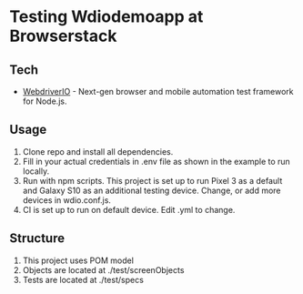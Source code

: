 # Testing Wdiodemoapp at Browserstack

## Tech
-   [WebdriverIO](https://webdriver.io/) - Next-gen browser and mobile automation test framework for Node.js.

## Usage
1. Clone repo and install all dependencies.
2. Fill in your actual credentials in .env file as shown in the example to run locally.
3. Run with npm scripts. This project is set up to run Pixel 3 as a default and Galaxy S10 as an additional testing device. Change, or add more devices in wdio.conf.js.
4. CI is set up to run on default device. Edit .yml to change.

## Structure
1. This project uses POM model
1. Objects are located at ./test/screenObjects
1. Tests are located at ./test/specs


